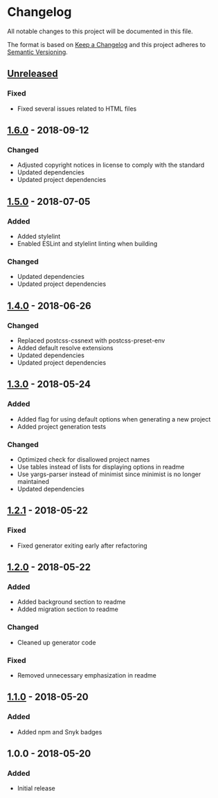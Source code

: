 # Changelog

All notable changes to this project will be documented in this file.

The format is based on [Keep a Changelog](http://keepachangelog.com/en/1.0.0/)
and this project adheres to [Semantic Versioning](http://semver.org/spec/v2.0.0.html).

## [Unreleased]

### Fixed

+ Fixed several issues related to HTML files

## [1.6.0] - 2018-09-12

### Changed

+ Adjusted copyright notices in license to comply with the standard
+ Updated dependencies
+ Updated project dependencies

## [1.5.0] - 2018-07-05

### Added

+ Added stylelint
+ Enabled ESLint and stylelint linting when building

### Changed

+ Updated dependencies
+ Updated project dependencies

## [1.4.0] - 2018-06-26

### Changed

+ Replaced postcss-cssnext with postcss-preset-env
+ Added default resolve extensions
+ Updated dependencies
+ Updated project dependencies

## [1.3.0] - 2018-05-24

### Added

+ Added flag for using default options when generating a new project
+ Added project generation tests

### Changed

+ Optimized check for disallowed project names
+ Use tables instead of lists for displaying options in readme
+ Use yargs-parser instead of minimist since minimist is no longer maintained
+ Updated dependencies

## [1.2.1] - 2018-05-22

### Fixed

+ Fixed generator exiting early after refactoring

## [1.2.0] - 2018-05-22

### Added

+ Added background section to readme
+ Added migration section to readme

### Changed

+ Cleaned up generator code

### Fixed

+ Removed unnecessary emphasization in readme

## [1.1.0] - 2018-05-20

### Added

+ Added npm and Snyk badges

## 1.0.0 - 2018-05-20

### Added

+ Initial release

[Unreleased]: https://github.com/mserajnik/websn/compare/1.6.0...develop
[1.6.0]: https://github.com/mserajnik/websn/compare/1.5.0...1.6.0
[1.5.0]: https://github.com/mserajnik/websn/compare/1.4.0...1.5.0
[1.4.0]: https://github.com/mserajnik/websn/compare/1.3.0...1.4.0
[1.3.0]: https://github.com/mserajnik/websn/compare/1.2.1...1.3.0
[1.2.1]: https://github.com/mserajnik/websn/compare/1.2.0...1.2.1
[1.2.0]: https://github.com/mserajnik/websn/compare/1.1.0...1.2.0
[1.1.0]: https://github.com/mserajnik/websn/compare/1.0.0...1.1.0
